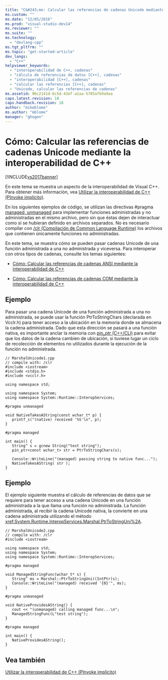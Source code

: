 ```yaml
---
title: "C&#243;mo: Calcular las referencias de cadenas Unicode mediante la interoperabilidad de C++ | Microsoft Docs"
ms.custom: ""
ms.date: "12/05/2016"
ms.prod: "visual-studio-dev14"
ms.reviewer: ""
ms.suite: ""
ms.technology: 
  - "devlang-cpp"
ms.tgt_pltfrm: ""
ms.topic: "get-started-article"
dev_langs: 
  - "C++"
helpviewer_keywords: 
  - "interoperabilidad de C++, cadenas"
  - "cálculo de referencias de datos [C++], cadenas"
  - "interoperabilidad [C++], cadenas"
  - "calcular las referencias [C++], cadenas"
  - "Unicode, calcular las referencias de cadenas"
ms.assetid: 96c2141d-6c5d-43ef-a1aa-5785afb9a9aa
caps.latest.revision: 18
caps.handback.revision: 18
author: "mikeblome"
ms.author: "mblome"
manager: "ghogen"
---
```

# C&#243;mo: Calcular las referencias de cadenas Unicode mediante la interoperabilidad de C++
[!INCLUDE[vs2017banner](../assembler/inline/includes/vs2017banner.md)]

En este tema se muestra un aspecto de la interoperabilidad de Visual C\+\+.  Para obtener más información, vea [Utilizar la interoperabilidad de C\+\+ \(PInvoke implícito\)](../dotnet/using-cpp-interop-implicit-pinvoke.md).  
  
 En los siguientes ejemplos de código, se utilizan las directivas \#pragma [managed, unmanaged](../preprocessor/managed-unmanaged.md) para implementar funciones administradas y no administradas en el mismo archivo, pero sin que éstas dejen de interactuar como si se hubieran definido en archivos separados.  No es necesario compilar con [\/clr \(Compilación de Common Language Runtime\)](../build/reference/clr-common-language-runtime-compilation.md) los archivos que contienen únicamente funciones no administradas.  
  
 En este tema, se muestra cómo se pueden pasar cadenas Unicode de una función administrada a una no administrada y viceversa.  Para interoperar con otros tipos de cadenas, consulte los temas siguientes:  
  
-   [Cómo: Calcular las referencias de cadenas ANSI mediante la interoperabilidad de C\+\+](../dotnet/how-to-marshal-ansi-strings-using-cpp-interop.md)  
  
-   [Cómo: Calcular las referencias de cadenas COM mediante la interoperabilidad de C\+\+](../dotnet/how-to-marshal-com-strings-using-cpp-interop.md)  
  
## Ejemplo  
 Para pasar una cadena Unicode de una función administrada a una no administrada, se puede usar la función PtrToStringChars \(declarada en Vcclr.h\) para tener acceso a la ubicación en la memoria donde se almacena la cadena administrada.  Dado que esta dirección se pasará a una función nativa, es importante anclar la memoria con [pin\_ptr \(C\+\+\/CLI\)](../Topic/pin_ptr%20\(C++-CLI\).md) para evitar que los datos de la cadena cambien de ubicación, si tuviese lugar un ciclo de recolección de elementos no utilizados durante la ejecución de la función no administrada.  
  
```  
// MarshalUnicode1.cpp  
// compile with: /clr  
#include <iostream>  
#include <stdio.h>  
#include <vcclr.h>  
  
using namespace std;  
  
using namespace System;  
using namespace System::Runtime::InteropServices;  
  
#pragma unmanaged  
  
void NativeTakesAString(const wchar_t* p) {  
   printf_s("(native) received '%S'\n", p);  
}  
  
#pragma managed  
  
int main() {  
   String^ s = gcnew String("test string");  
   pin_ptr<const wchar_t> str = PtrToStringChars(s);  
  
   Console::WriteLine("(managed) passing string to native func...");  
   NativeTakesAString( str );  
}  
```  
  
## Ejemplo  
 El ejemplo siguiente muestra el cálculo de referencias de datos que se requiere para tener acceso a una cadena Unicode en una función administrada a la que llama una función no administrada.  La función administrada, al recibir la cadena Unicode nativa, la convierte en una cadena administrada utilizando el método <xref:System.Runtime.InteropServices.Marshal.PtrToStringUni%2A>.  
  
```  
// MarshalUnicode2.cpp  
// compile with: /clr  
#include <iostream>  
  
using namespace std;  
using namespace System;  
using namespace System::Runtime::InteropServices;  
  
#pragma managed  
  
void ManagedStringFunc(wchar_t* s) {  
   String^ ms = Marshal::PtrToStringUni((IntPtr)s);  
   Console::WriteLine("(managed) received '{0}'", ms);  
}  
  
#pragma unmanaged  
  
void NativeProvidesAString() {  
   cout << "(unmanaged) calling managed func...\n";  
   ManagedStringFunc(L"test string");  
}  
  
#pragma managed  
  
int main() {  
   NativeProvidesAString();  
}  
```  
  
## Vea también  
 [Utilizar la interoperabilidad de C\+\+ \(PInvoke implícito\)](../dotnet/using-cpp-interop-implicit-pinvoke.md)